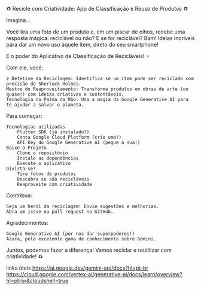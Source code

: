 ♻️ Recicle com Criatividade: App de Classificação e Reuso de Produtos ♻️

Imagina...

Você tira uma foto de um produto e, em um piscar de olhos, recebe uma resposta mágica: reciclável ou não? E se for reciclável? Bam! Ideias incríveis para dar um novo uso àquele item, direto do seu smartphone!

É o poder do Aplicativo de Classificação de Recicláveis! ‍♀️

Com ele, você:

    ️‍♀️ Detetive da Reciclagem: Identifica se um item pode ser reciclado com precisão de Sherlock Holmes.
    Mestre do Reaproveitamento: Transforma produtos em obras de arte (ou quase!) com ideias criativas e sustentáveis.
    Tecnologia na Palma da Mão: Usa a magia da Google Generative AI para te ajudar a salvar o planeta.

Para começar:

    Tecnologias utilizadas
        Flutter SDK (já instalado?)
        Conta Google Cloud Platform (crie uma!)
        API Key do Google Generative AI (pegue a sua!)
    Baixe o Projeto
        Clone o repositório
        Instale as dependências
        Execute o aplicativo
    Divirta-se!
        Tire fotos de produtos
        Descubra se são recicláveis
        Reaproveite com criatividade

Contribua:

    Seja um herói da reciclagem! Envie sugestões e melhorias.
    Abra um issue ou pull request no GitHub.


Agradecimentos:

    Google Generative AI (por nos dar superpoderes!)
    Alura, pela excelente gama de conhecimento sobre Gemini.

Juntos, podemos fazer a diferença! Vamos reciclar e reutilizar com criatividade! ♻️

links úteis
    https://ai.google.dev/gemini-api/docs?hl=pt-br
    https://cloud.google.com/vertex-ai/generative-ai/docs/learn/overview?hl=pt-br&cloudshell=true

